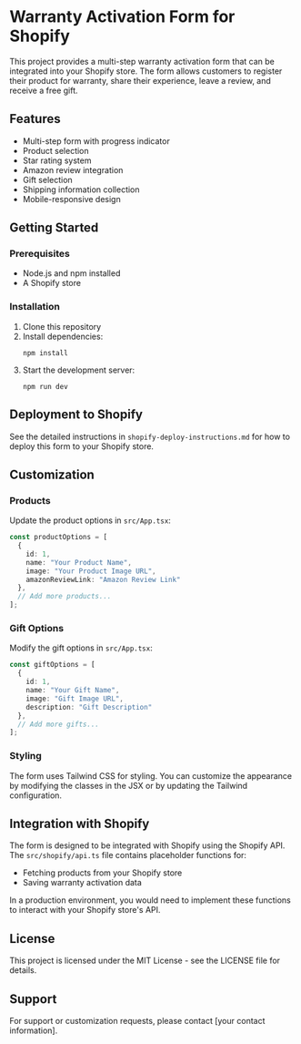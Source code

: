 # Warranty Activation Form for Shopify

This project provides a multi-step warranty activation form that can be integrated into your Shopify store. The form allows customers to register their product for warranty, share their experience, leave a review, and receive a free gift.

## Features

- Multi-step form with progress indicator
- Product selection
- Star rating system
- Amazon review integration
- Gift selection
- Shipping information collection
- Mobile-responsive design

## Getting Started

### Prerequisites

- Node.js and npm installed
- A Shopify store

### Installation

1. Clone this repository
2. Install dependencies:
   ```
   npm install
   ```
3. Start the development server:
   ```
   npm run dev
   ```

## Deployment to Shopify

See the detailed instructions in `shopify-deploy-instructions.md` for how to deploy this form to your Shopify store.

## Customization

### Products

Update the product options in `src/App.tsx`:

```typescript
const productOptions = [
  { 
    id: 1, 
    name: "Your Product Name", 
    image: "Your Product Image URL",
    amazonReviewLink: "Amazon Review Link"
  },
  // Add more products...
];
```

### Gift Options

Modify the gift options in `src/App.tsx`:

```typescript
const giftOptions = [
  {
    id: 1,
    name: "Your Gift Name",
    image: "Gift Image URL",
    description: "Gift Description"
  },
  // Add more gifts...
];
```

### Styling

The form uses Tailwind CSS for styling. You can customize the appearance by modifying the classes in the JSX or by updating the Tailwind configuration.

## Integration with Shopify

The form is designed to be integrated with Shopify using the Shopify API. The `src/shopify/api.ts` file contains placeholder functions for:

- Fetching products from your Shopify store
- Saving warranty activation data

In a production environment, you would need to implement these functions to interact with your Shopify store's API.

## License

This project is licensed under the MIT License - see the LICENSE file for details.

## Support

For support or customization requests, please contact [your contact information].